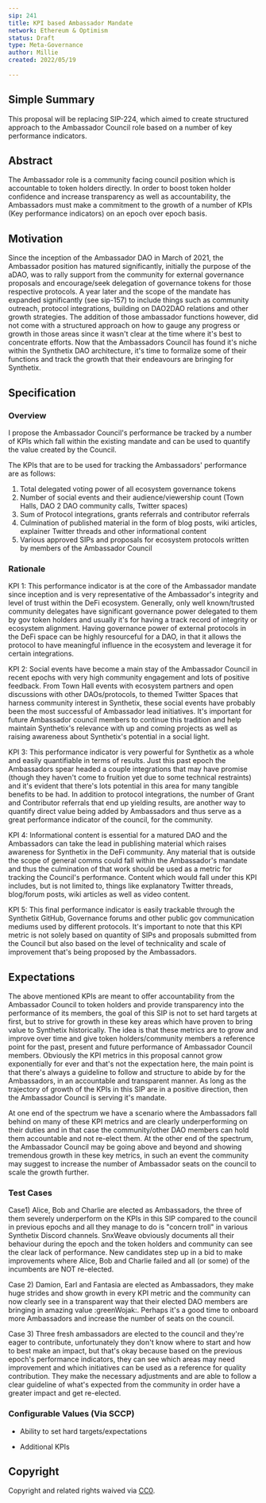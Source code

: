 ```yaml
---
sip: 241
title: KPI based Ambassador Mandate
network: Ethereum & Optimism
status: Draft
type: Meta-Governance
author: Millie
created: 2022/05/19
  
---
```



## Simple Summary

This proposal will be replacing SIP-224, which aimed to create structured approach to the Ambassador Council role based on a number of key performance indicators.


## Abstract

The Ambassador role is a community facing council position which is accountable to token holders directly. In order to boost token holder confidence and increase transparency as well as accountability, the Ambassadors must make a commitment to the growth of a number of KPIs (Key performance indicators) on an epoch over epoch basis.

## Motivation

Since the inception of the Ambassador DAO in March of 2021, the Ambassador position has matured significantly, initially the purpose of the aDAO, was to rally support from the community for external governance proposals and encourage/seek delegation of governance tokens for those respective protocols. A year later and the scope of the mandate has expanded significantly (see sip-157) to include things such as community outreach, protocol integrations, building on DAO2DAO relations and other growth strategies.
The addition of those ambassador functions however, did not come with a structured approach on how to gauge any progress or growth in those areas since it wasn't clear at the time where it's best to concentrate efforts. Now that the Ambassadors Council has found it's niche within the Synthetix DAO architecture, it's time to formalize some of their functions and track the growth that their endeavours are bringing for Synthetix. 

## Specification


### Overview


I propose the Ambassador Council's performance be tracked by a number of KPIs which fall within the existing mandate and can be used to quantify the value created by the Council.

The KPIs that are to be used for tracking the Ambassadors' performance are as follows:

1) Total delegated voting power of all ecosystem governance tokens
2) Number of social events and their audience/viewership count (Town Halls, DAO 2 DAO community calls, Twitter spaces) 
3) Sum of Protocol integrations, grants referrals and contributor referrals 
4) Culmination of published material in the form of blog posts, wiki articles, explainer Twitter threads and other informational content
5) Various approved SIPs and proposals for ecosystem protocols written by members of the Ambassador Council


### Rationale


KPI 1:
This performance indicator is at the core of the Ambassador mandate since inception and is very representative of the Ambassador's integrity and level of trust within the DeFi ecosystem. Generally, only well known/trusted community delegates have significant governance power delegated to them by gov token holders and usually it's for having a track record of integrity or ecosystem alignment. Having governance power of external protocols in the DeFi space can be highly resourceful for a DAO, in that it allows the protocol to have meaningful influence in the ecosystem and leverage it for certain integrations.

KPI 2:
Social events have become a main stay of the Ambassador Council in recent epochs with very high community engagement and lots of positive feedback. From Town Hall events with ecosystem partners and open discussions with other DAOs/protocols, to themed Twitter Spaces that harness community interest in Synthetix, these social events have probably been the most successful of Ambassador lead initiatives. It's important for future Ambassador council members to continue this tradition and help maintain Synthetix's relevance with up and coming projects as well as raising awareness about Synthetix's potential in a social light.

KPI 3:
This performance indicator is very powerful for Synthetix as a whole and easily quantifiable in terms of results. Just this past epoch the Ambassadors spear headed a couple integrations that may have promise (though they haven't come to fruition yet due to some technical restraints) and it's evident that there's lots potential in this area for many tangible benefits to be had. In addition to protocol integrations, the number of Grant and Contributor referrals that end up yielding results, are another way to quantify direct value being added by Ambassadors and thus serve as a great performance indicator of the council, for the community.

KPI 4:
Informational content is essential for a matured DAO and the Ambassadors can take the lead in publishing material which raises awareness for Synthetix in the DeFi community. Any material that is outside the scope of general comms could fall within the Ambassador's mandate and thus the culmination of that work should be used as a metric for tracking the Council's performance. Content which would fall under this KPI includes, but is not limited to, things like explanatory Twitter threads, blog/forum posts, wiki articles as well as video content.

KPI 5: 
This final performance indicator is easily trackable through the Synthetix GitHub, Governance forums and other public gov communication mediums used by different protocols. It's important to note that this KPI metric is not solely based on quantity of SIPs and proposals submitted from the Council but also based on the level of technicality and scale of improvement that's being proposed by the Ambassadors.

## Expectations

The above mentioned KPIs are meant to offer accountability from the Ambassador Council to token holders and provide transparency into the performance of its members, the goal of this SIP is not to set hard targets at first, but to strive for growth in these key areas which have proven to bring value to Synthetix historically. The idea is that these metrics are to grow and improve over time and give token holders/community members a reference point for the past, present and future performance of Ambassador Council members. Obviously the KPI metrics in this proposal cannot grow exponentially for ever and that's not the expectation here, the main point is that there's always a guideline to follow and structure to abide by for the Ambassadors, in an accountable and transparent manner. As long as the trajectory of growth of the KPIs in this SIP are in a positive direction, then the Ambassador Council is serving it's mandate. 

At one end of the spectrum we have a scenario where the Ambassadors fall behind on many of these KPI metrics and are clearly underperforming on their duties and in that case the community/other DAO members can hold them accountable and not re-elect them. At the other end of the spectrum, the Ambassador Council may be going above and beyond and showing tremendous growth in these key metrics, in such an event the community may suggest to increase the number of Ambassador seats on the council to scale the growth further. 


### Test Cases

Case1)
Alice, Bob and Charlie are elected as Ambassadors, the three of them severely underperform on the KPIs in this SIP compared to the council in previous epochs and all they manage to do is "concern troll" in various Synthetix Discord channels. SnxWeave obviously documents all their behaviour during the epoch and the token holders and community can see the clear lack of performance. New candidates step up in a bid to make improvements where Alice, Bob and Charlie failed and all (or some) of the incumbents are NOT re-elected. 

Case 2)
Damion, Earl and Fantasia are elected as Ambassadors, they make huge strides and show growth in every KPI metric and the community can now clearly see in a transparent way that their elected DAO members are bringing in amazing value :greenWojak:. Perhaps it's a good time to onboard more Ambassadors and increase the number of seats on the council.

Case 3)
Three fresh ambassadors are elected to the council and they're eager to contribute, unfortunately they don't know where to start and how to best make an impact, but that's okay because based on the previous epoch's performance indicators, they can see which areas may need improvement and which initiatives can be used as a reference for quality contribution. They make the necessary adjustments and are able to follow a clear guideline of what's expected from the community in order have a greater impact and get re-elected.


### Configurable Values (Via SCCP)

- Ability to set hard targets/expectations 

- Additional KPIs


## Copyright

Copyright and related rights waived via [CC0](https://creativecommons.org/publicdomain/zero/1.0/).
